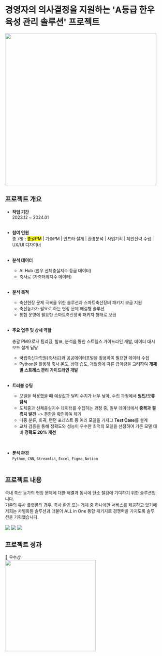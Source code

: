 # 경영자의 의사결정을 지원하는 'A등급 한우 육성 관리 솔루션' 프로젝트
<img src="https://github.com/user-attachments/assets/c85200b8-e132-402a-8e1b-d0200687a376" width="500" height="500">

## 프로젝트 개요
- **작업 기간** <br>
2023.12 ~ 2024.01 <br><br>

- **참여 인원** <br>
총 7명 : <mark>총괄PM</mark>  |  기술PM  |  인프라 설계  |  환경분석  |  사업기획  |  제안전략 수립  |  UX/UI 디자이너 <br><br>

- **분석 데이터** <br>
  - AI Hub (한우 신체충실지수 등급 데이터) <br>
  - 축사로 (가축더위지수 데이터) <br><br>
  
- **분석 목적** <br>
  - 축산현장 문제 극복을 위한 솔루션과 스마트축산장비 패키지 보급 지원 <br>
  - 축산농가가 필요로 하는 현장 문제 해결형 솔루션 <br>
  - 통합 운영에 필요한 스마트축산장비 패키지 형태로 보급 <br><br>
  
- **주요 업무 및 상세 역할** <br><br>
총괄 PM으로서 팀리딩, 발표, 분석을 통한 스트렐스 가이드라인 개발, 데이터 대시보드 설계 담당
  - 국립축산과학원(축사로)와 공공데이터포털을 활용하여 필요한 데이터 수집 <br>
  - Python을 활용해 축사 온도, 상대 습도, 개월령에 따른 급이량을 고려하여 <b>개체별 스트레스 관리 가이드라인 개발</b> <br><br>

- **트러블 슈팅** <br>
  - 모델을 적용했을 때 예상값과 달리 수치가 너무 낮아, 수집 과정에서 <b>원인/오류 탐색</b> <br>
  - 도체중과 신체충실지수 데이터를 수집하는 과정 중, 일부 데이터에서 <b>중복과 결측치 발견</b> => 결함을 확인하여 제거 <br>
  - 다중 분류, 회귀, 랜던 포레스트 등 여러 모델을 가지고 <b>Test Case</b>를 설계 <br>
  - 교차 검증을 통해 정확도와 성능이 우수한 최적의 모델을 선정하여 기존 모델 대비 <b>정확도 20% 개선</b> <br>
<br><br>

- **분석 환경** <br>
<code>Python</code>, <code>CNN</code>, <code>Streamlit</code>, <code>Excel</code>, <code>Figma</code>, <code>Notion</code>
<br><br>

## 프로젝트 내용 <br>
국내 축산 농가의 현장 문제에 대한 해결과 동시에 탄소 절감에 기여하기 위한 솔루션입니다.  <br> 
기존의 유사 플랫폼의 경우, 축사 환경 또는 개체 중 하나에만 서비스를 제공하고 있기에 저희는 차별화된 솔루션과 더불어 ALL in One 통합 패키지로 경쟁력을 가지도록 솔루션을 기획했습니다. <br><br>
<img src="https://github.com/user-attachments/assets/05889119-b0ed-4b25-92d6-f3de04049bf3">
<img src="https://github.com/user-attachments/assets/672b7438-f7c6-49bc-8a6e-9e68b44a5815">
<img src="https://github.com/user-attachments/assets/9d94da49-7f67-492e-8ce1-74d069e7f506">
<br>
## 프로젝트 성과
🏅 우수상 <br>
<img src="https://github.com/user-attachments/assets/67d76f8b-f12c-494e-89a3-4a619ab38dbf" width="300" height="300"> <br>

